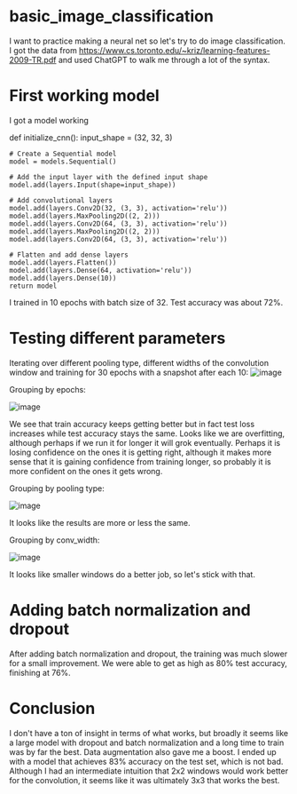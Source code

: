 # basic_image_classification
I want to practice making a neural net so let's try to do image classification. I got the data from https://www.cs.toronto.edu/~kriz/learning-features-2009-TR.pdf and used ChatGPT to walk me through a lot of the syntax.

# First working model

I got a model working

def initialize_cnn():
    input_shape = (32, 32, 3)

    # Create a Sequential model
    model = models.Sequential()
    
    # Add the input layer with the defined input shape
    model.add(layers.Input(shape=input_shape))
    
    # Add convolutional layers
    model.add(layers.Conv2D(32, (3, 3), activation='relu'))
    model.add(layers.MaxPooling2D((2, 2)))
    model.add(layers.Conv2D(64, (3, 3), activation='relu'))
    model.add(layers.MaxPooling2D((2, 2)))
    model.add(layers.Conv2D(64, (3, 3), activation='relu'))
    
    # Flatten and add dense layers
    model.add(layers.Flatten())
    model.add(layers.Dense(64, activation='relu'))
    model.add(layers.Dense(10))
    return model

I trained in 10 epochs with batch size of 32. Test accuracy was about 72%.

# Testing different parameters

Iterating over different pooling type, different widths of the convolution window and training for 30 epochs with a snapshot after each 10:
![image](https://github.com/user-attachments/assets/4b7f4de8-363c-4f3e-b43b-557ade7e2268)

Grouping by epochs:

![image](https://github.com/user-attachments/assets/9458f959-bf4c-4d7c-a0d9-fdf53d1259aa)

We see that train accuracy keeps getting better but in fact test loss increases while test accuracy stays the same. Looks like we are overfitting, although perhaps if we run it for longer it will grok eventually. Perhaps it is losing confidence on the ones it is getting right, although it makes more sense that it is gaining confidence from training longer, so probably it is more confident on the ones it gets wrong.

Grouping by pooling type:

![image](https://github.com/user-attachments/assets/b92626c5-f672-41a5-a5e3-f5948ec4cb68)

It looks like the results are more or less the same.

Grouping by conv_width:


![image](https://github.com/user-attachments/assets/b0bad5d3-53c1-4dab-b2a7-96cc6101a95b)

It looks like smaller windows do a better job, so let's stick with that.

# Adding batch normalization and dropout

After adding batch normalization and dropout, the training was much slower for a small improvement. We were able to get as high as 80% test accuracy, finishing at 76%.

# Conclusion

I don't have a ton of insight in terms of what works, but broadly it seems like a large model with dropout and batch normalization and a long time to train was by far the best. Data augmentation also gave me a boost. I ended up with a model that achieves 83% accuracy on the test set, which is not bad. Although I had an intermediate intuition that 2x2 windows would work better for the convolution, it seems like it was ultimately 3x3 that works the best. 
